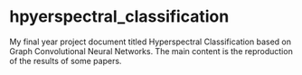 # hpyerspectral_classification
My final year project document titled Hyperspectral Classification based on Graph Convolutional Neural Networks. The main content is the reproduction of the results of some papers.
